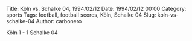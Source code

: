 Title: Köln vs. Schalke 04, 1994/02/12
Date: 1994/02/12 00:00
Category: sports
Tags: football, football scores, Köln, Schalke 04
Slug: koln-vs-schalke-04
Author: carbonero


Köln 1 - 1 Schalke 04
